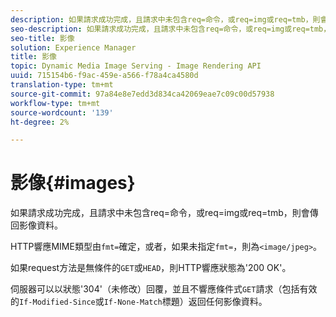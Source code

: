 ```yaml
---
description: 如果請求成功完成，且請求中未包含req=命令，或req=img或req=tmb，則會傳回影像資料。
seo-description: 如果請求成功完成，且請求中未包含req=命令，或req=img或req=tmb，則會傳回影像資料。
seo-title: 影像
solution: Experience Manager
title: 影像
topic: Dynamic Media Image Serving - Image Rendering API
uuid: 715154b6-f9ac-459e-a566-f78a4ca4580d
translation-type: tm+mt
source-git-commit: 97a84e8e7edd3d834ca42069eae7c09c00d57938
workflow-type: tm+mt
source-wordcount: '139'
ht-degree: 2%

---
```



# 影像{#images}

如果請求成功完成，且請求中未包含req=命令，或req=img或req=tmb，則會傳回影像資料。

HTTP響應MIME類型由`fmt=`確定，或者，如果未指定`fmt=`，則為`<image/jpeg>`。

如果request方法是無條件的`GET`或`HEAD`，則HTTP響應狀態為&#39;200 OK&#39;。

伺服器可以以狀態&#39;304&#39;（未修改）回覆，並且不響應條件式`GET`請求（包括有效的`If-Modified-Since`或`If-None-Match`標題）返回任何影像資料。
